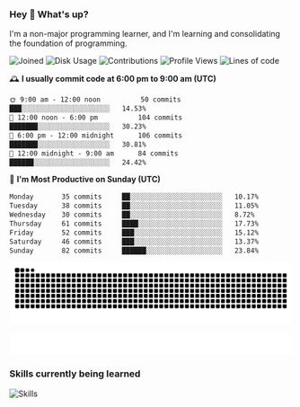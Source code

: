 ### Hey :wave: What's up?

I'm a non-major programming learner, and I'm learning and consolidating the foundation of programming.

<!--START_SECTION:waka-->
![Joined](http://img.shields.io/badge/Joined-7%20years%20ago-6D67E4?style=flat&labelColor=453C67)
![Disk Usage](http://img.shields.io/badge/Github%27s%20Storage-592.4%20MB-FD841F?style=flat&labelColor=E14D2A)
![Contributions](http://img.shields.io/badge/Contributions%20in%202023-114-7DCE13?style=flat&labelColor=2B7A0B)
![Profile Views](http://img.shields.io/badge/Profile%20Views-1-3AB4F2?style=flat&labelColor=0078AA)
![Lines of code](https://img.shields.io/badge/Lines%20of%20code-2%20Million%20Lines%20of%20code-FF8B8B?style=flat&labelColor=EB4747)

🕰️ **I usually commit code at 6:00 pm to 9:00 am (UTC)** 

```text
🌞 9:00 am - 12:00 noon          50 commits     ███░░░░░░░░░░░░░░░░░░░░░░   14.53% 
🌆 12:00 noon - 6:00 pm          104 commits    ███████░░░░░░░░░░░░░░░░░░   30.23% 
🌃 6:00 pm - 12:00 midnight      106 commits    ███████░░░░░░░░░░░░░░░░░░   30.81% 
🌙 12:00 midnight - 9:00 am      84 commits     ██████░░░░░░░░░░░░░░░░░░░   24.42%
```
📅 **I'm Most Productive on Sunday (UTC)** 

```text
Monday       35 commits     ██░░░░░░░░░░░░░░░░░░░░░░░   10.17% 
Tuesday      38 commits     ██░░░░░░░░░░░░░░░░░░░░░░░   11.05% 
Wednesday    30 commits     ██░░░░░░░░░░░░░░░░░░░░░░░   8.72% 
Thursday     61 commits     ████░░░░░░░░░░░░░░░░░░░░░   17.73% 
Friday       52 commits     ███░░░░░░░░░░░░░░░░░░░░░░   15.12% 
Saturday     46 commits     ███░░░░░░░░░░░░░░░░░░░░░░   13.37% 
Sunday       82 commits     ██████░░░░░░░░░░░░░░░░░░░   23.84%
```

<!--END_SECTION:waka-->

![Snake animation](https://raw.githubusercontent.com/dirname/dirname/output/snake.svg)

![metrics](github-metrics.svg)

### Skills currently being learned

![Skills](https://skillicons.dev/icons?i=linux,rust,go,solidity,typescript,bash,git,postgres,mysql,redis,mongo,docker,kubernetes,grafana,prometheus)

